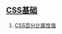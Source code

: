 [CSS基础](https://github.com/viajes7/blog/labels/CSS%E5%9F%BA%E7%A1%80)
----
1. [CSS百分比属性值](https://github.com/viajes7/blog/issues/4)

